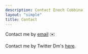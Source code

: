 ```yaml
---
description: Contact Enoch Cobbina
layout: "simple"
title: Contact
---
```


Contact me by [email](mailto:enochcobbina1@gmail.com) :envelope:

Contact me by Twitter Dm's <a href="https://twitter.com/encobb1" target="_blank" rel="noopener">here</a>.